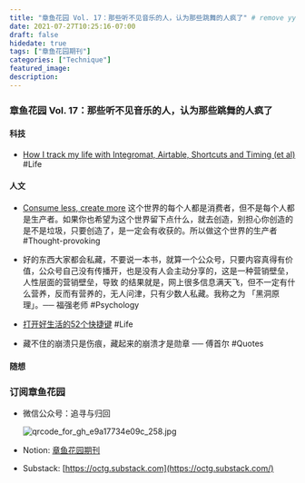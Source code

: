 ```yaml
---
title: "章鱼花园 Vol. 17：那些听不见音乐的人，认为那些跳舞的人疯了" # remove yyyy-MM-dd prefix in the filename 
date: 2021-07-27T10:25:16-07:00
draft: false
hidedate: true 
tags: ["章鱼花园期刊"]
categories: ["Technique"]
featured_image:
description:
---
```


### 章鱼花园 Vol. 17：那些听不见音乐的人，认为那些跳舞的人疯了

#### 科技
- [How I track my life with Integromat, Airtable, Shortcuts and Timing (et al)](https://talk.automators.fm/t/how-i-track-my-life-with-integromat-airtable-shortcuts-and-timing-et-al/5507) #Life 

#### 人文
- [Consume less, create more](https://blog.tjcx.me/p/consume-less-create-more)  这个世界的每个人都是消费者，但不是每个人都是生产者。如果你也希望为这个世界留下点什么，就去创造，别担心你创造的是不是垃圾，只要创造了，是一定会有收获的。所以做这个世界的生产者 #Thought-provoking 

- 好的东西大家都会私藏，不要说一本书，就算一个公众号，只要内容真得有价值，公众号自己没有传播开，也是没有人会主动分享的，这是一种营销壁垒，人性层面的营销壁垒，导致 的结果就是，网上很多信息满天飞，但不一定有什么营养，反而有营养的，无人问津，只有少数人私藏。我称之为 「黑洞原理」。── 福强老师 #Psychology 

- [打开好生活的52个快捷键](https://book.douban.com/review/12504452/) #Life 

-  藏不住的崩溃只是伤痕，藏起来的崩溃才是勋章 ── 傅首尔 #Quotes 

#### 随想

### 订阅章鱼花园

- 微信公众号：追寻与归回

    ![qrcode_for_gh_e9a17734e09c_258.jpg](/assets/images/2021/qrcode_for_gh_e9a17734e09c_258.jpg)


- Notion: [章鱼花园期刊](https://www.notion.so/9012ebf6c9f94d699484e087752f54e4)
- Substack: [https://octg.substack.com](https://octg.substack.com/)